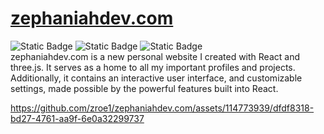 # <a href="https://zephaniahdev.com/">zephaniahdev.com</a>

![Static Badge](https://img.shields.io/badge/Build-passing-brightgreen) ![Static Badge](https://img.shields.io/badge/Frontend-React-blue) ![Static Badge](https://img.shields.io/badge/Animations-three.js-black)  
zephaniahdev.com is a new personal website I created with React and three.js. It serves as a home to all my important profiles and projects. Additionally, it contains an interactive user interface, and customizable settings, made possible by the powerful features built into React.

https://github.com/zroe1/zephaniahdev.com/assets/114773939/dfdf8318-bd27-4761-aa9f-6e0a32299737

